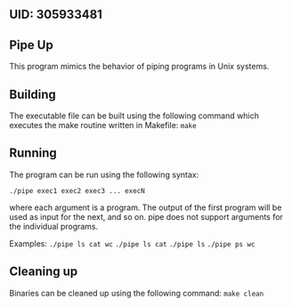 ## UID: 305933481

## Pipe Up

This program mimics the behavior of piping programs in Unix systems.

## Building

The executable file can be built using the following command which executes the make routine written in Makefile:
```make```

## Running

The program can be run using the following syntax:

```./pipe exec1 exec2 exec3 ... execN```

where each argument is a program. The output of the first program will be used as input for the next, and so on. pipe does not support arguments for the individual programs.

Examples:
```./pipe ls cat wc```
```./pipe ls cat```
```./pipe ls```
```./pipe ps wc```

## Cleaning up

Binaries can be cleaned up using the following command:
```make clean```
